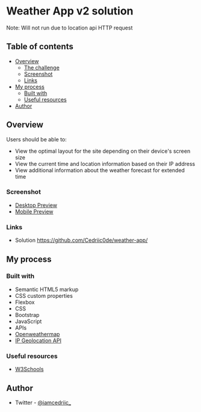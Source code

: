 # Weather App v2 solution
Note: Will not run due to location api HTTP request

## Table of contents

- [Overview](#overview)
  - [The challenge](#the-challenge)
  - [Screenshot](#screenshot)
  - [Links](#links)
- [My process](#my-process)
  - [Built with](#built-with)
  - [Useful resources](#useful-resources)
- [Author](#author)

## Overview

Users should be able to:

- View the optimal layout for the site depending on their device's screen size
- View the current time and location information based on their IP address
- View additional information about the weather forecast for extended time

### Screenshot

- [Desktop Preview](images/preview-desktop.png)
- [Mobile Preview](images/preview-mobile.png)

### Links

- Solution https://github.com/Cedriic0de/weather-app/

## My process

### Built with

- Semantic HTML5 markup
- CSS custom properties
- Flexbox
- CSS
- Bootstrap
- JavaScript
- APIs
- [Openweathermap](https://openweathermap.org/) 
- [IP Geolocation API](https://ip-api.com/)

### Useful resources

- [W3Schools](https://www.w3schols.com)

## Author

- Twitter - [@iamcedriic_](https://www.twitter.com/iamcedriic_)
